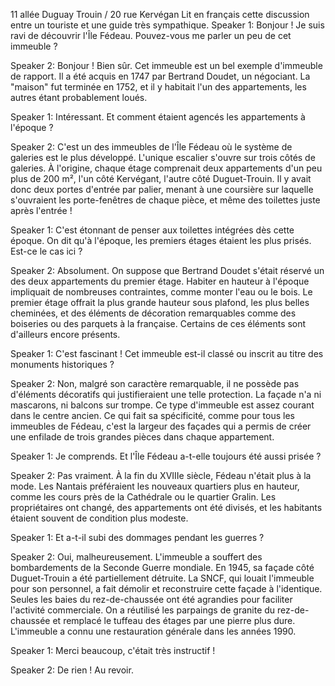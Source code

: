 11 allée Duguay Trouin / 20 rue Kervégan
Lit en français cette discussion entre un touriste et une guide très sympathique.
Speaker 1: Bonjour ! Je suis ravi de découvrir l'Île Fédeau. Pouvez-vous me parler un peu de cet immeuble ?

Speaker 2: Bonjour ! Bien sûr. Cet immeuble est un bel exemple d'immeuble de rapport. Il a été acquis en 1747 par Bertrand Doudet, un négociant. La "maison" fut terminée en 1752, et il y habitait l'un des appartements, les autres étant probablement loués.

Speaker 1: Intéressant. Et comment étaient agencés les appartements à l'époque ?

Speaker 2: C'est un des immeubles de l'Île Fédeau où le système de galeries est le plus développé. L'unique escalier s'ouvre sur trois côtés de galeries. À l'origine, chaque étage comprenait deux appartements d'un peu plus de 200 m², l'un côté Kervégant, l'autre côté Duguet-Trouin. Il y avait donc deux portes d'entrée par palier, menant à une coursière sur laquelle s'ouvraient les porte-fenêtres de chaque pièce, et même des toilettes juste après l'entrée !

Speaker 1: C'est étonnant de penser aux toilettes intégrées dès cette époque. On dit qu'à l'époque, les premiers étages étaient les plus prisés. Est-ce le cas ici ?

Speaker 2: Absolument. On suppose que Bertrand Doudet s'était réservé un des deux appartements du premier étage. Habiter en hauteur à l'époque impliquait de nombreuses contraintes, comme monter l'eau ou le bois. Le premier étage offrait la plus grande hauteur sous plafond, les plus belles cheminées, et des éléments de décoration remarquables comme des boiseries ou des parquets à la française. Certains de ces éléments sont d'ailleurs encore présents.

Speaker 1: C'est fascinant ! Cet immeuble est-il classé ou inscrit au titre des monuments historiques ?

Speaker 2: Non, malgré son caractère remarquable, il ne possède pas d'éléments décoratifs qui justifieraient une telle protection. La façade n'a ni mascarons, ni balcons sur trompe. Ce type d'immeuble est assez courant dans le centre ancien. Ce qui fait sa spécificité, comme pour tous les immeubles de Fédeau, c'est la largeur des façades qui a permis de créer une enfilade de trois grandes pièces dans chaque appartement.

Speaker 1: Je comprends. Et l'Île Fédeau a-t-elle toujours été aussi prisée ?

Speaker 2: Pas vraiment. À la fin du XVIIIe siècle, Fédeau n'était plus à la mode. Les Nantais préféraient les nouveaux quartiers plus en hauteur, comme les cours près de la Cathédrale ou le quartier Gralin. Les propriétaires ont changé, des appartements ont été divisés, et les habitants étaient souvent de condition plus modeste.

Speaker 1: Et a-t-il subi des dommages pendant les guerres ?

Speaker 2: Oui, malheureusement. L'immeuble a souffert des bombardements de la Seconde Guerre mondiale. En 1945, sa façade côté Duguet-Trouin a été partiellement détruite. La SNCF, qui louait l'immeuble pour son personnel, a fait démolir et reconstruire cette façade à l'identique. Seules les baies du rez-de-chaussée ont été agrandies pour faciliter l'activité commerciale. On a réutilisé les parpaings de granite du rez-de-chaussée et remplacé le tuffeau des étages par une pierre plus dure. L'immeuble a connu une restauration générale dans les années 1990. 

Speaker 1: Merci beaucoup, c'était très instructif !

Speaker 2: De rien ! Au revoir.